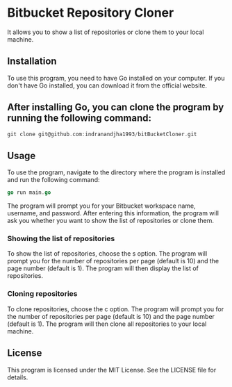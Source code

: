 # Bitbucket Repository Cloner
It allows you to show a list of repositories or clone them to your local machine.

## Installation
To use this program, you need to have Go installed on your computer. If you don't have Go installed, you can download it from the official website.

## After installing Go, you can clone the program by running the following command:

```go
git clone git@github.com:indranandjha1993/bitBucketCloner.git
```

## Usage
To use the program, navigate to the directory where the program is installed and run the following command:

```go
go run main.go
```
The program will prompt you for your Bitbucket workspace name, username, and password. After entering this information, the program will ask you whether you want to show the list of repositories or clone them.

### Showing the list of repositories
To show the list of repositories, choose the s option. The program will prompt you for the number of repositories per page (default is 10) and the page number (default is 1). The program will then display the list of repositories.

### Cloning repositories
To clone repositories, choose the c option. The program will prompt you for the number of repositories per page (default is 10) and the page number (default is 1). The program will then clone all repositories to your local machine.

## License
This program is licensed under the MIT License. See the LICENSE file for details.